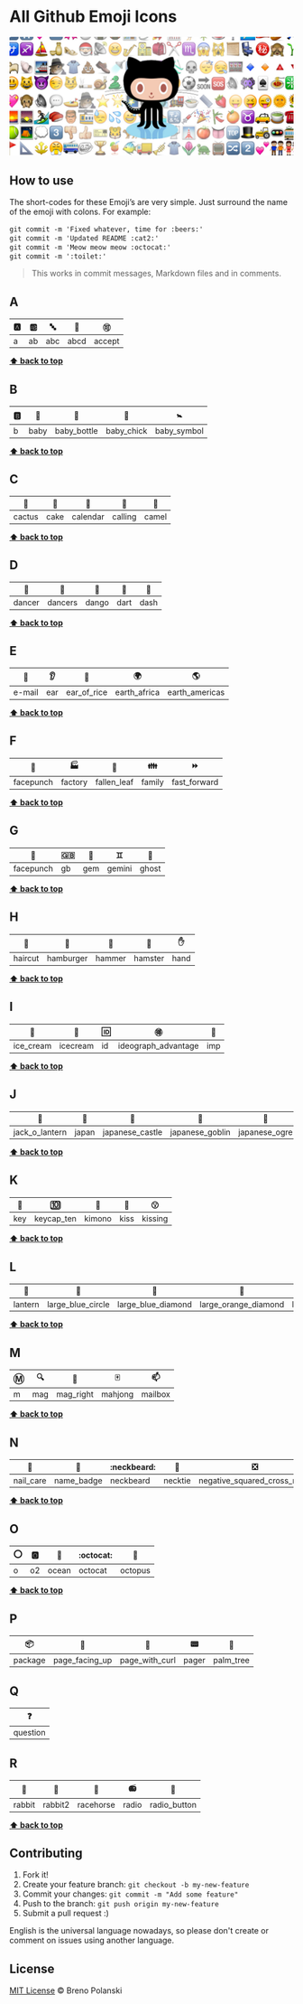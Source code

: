 # All Github Emoji Icons

![all-github-emoji-icons](https://raw.githubusercontent.com/brenopolanski/all-github-emoji-icons/master/all-github-emoji-icons.jpg)

## How to use

The short-codes for these Emoji’s are very simple. Just surround the name of the emoji with colons. For example:

    git commit -m 'Fixed whatever, time for :beers:'
    git commit -m 'Updated README :cat2:'
    git commit -m 'Meow meow meow :octocat:'
    git commit -m ':toilet:'

> This works in commit messages, Markdown files and in comments.

## A

| :a: | :ab: | :abc: | :abcd: | :accept: |
| --- | ---- | ----- | ------ | -------- |
| a   | ab   | abc   | abcd   | accept   |

**[⬆ back to top](#how-to-use)**

## B

| :b: | :baby: | :baby_bottle: | :baby_chick: | :baby_symbol: |
| --- | ------ | ------------- | ------------ | ------------- |
| b   | baby   | baby_bottle   | baby_chick   | baby_symbol   |

**[⬆ back to top](#how-to-use)**

## C

| :cactus: | :cake: | :calendar: | :calling: | :camel: |
| -------- | ------ | ---------- | --------- | ------- |
| cactus   | cake   | calendar   | calling   | camel   |

**[⬆ back to top](#how-to-use)**

## D

| :dancer: | :dancers: | :dango: | :dart: | :dash: |
| -------- | --------- | ------- | ------ | ------ |
| dancer   | dancers   | dango   | dart   | dash   |

**[⬆ back to top](#how-to-use)**

## E

| :e-mail: | :ear: | :ear_of_rice: | :earth_africa: | :earth_americas: |
| -------- | ----- | ------------- | -------------- | ---------------- |
| e-mail   | ear   | ear_of_rice   | earth_africa   | earth_americas   |

**[⬆ back to top](#how-to-use)**

## F

| :facepunch: | :factory: | :fallen_leaf: | :family: | :fast_forward: |
| ----------- | --------- | ------------- | -------- | -------------- |
| facepunch   | factory   | fallen_leaf   | family   | fast_forward   |

**[⬆ back to top](#how-to-use)**

## G

| :facepunch: | :gb: | :gem: | :gemini: | :ghost: |
| ----------- | ---- | ----- | -------- | ------- |
| facepunch   | gb   | gem   | gemini   | ghost   |

**[⬆ back to top](#how-to-use)**

## H

| :haircut: | :hamburger: | :hammer: | :hamster: | :hand: |
| --------- | ----------- | -------- | --------- | ------ |
| haircut   | hamburger   | hammer   | hamster   | hand   |

**[⬆ back to top](#how-to-use)**

## I

| :ice_cream: | :icecream: | :id: | :ideograph_advantage: | :imp: |
| ----------- | ---------- | ---- | --------------------- | ----- |
| ice_cream   | icecream   | id   | ideograph_advantage   | imp   |

**[⬆ back to top](#how-to-use)**

## J

| :jack_o_lantern: | :japan: | :japanese_castle: | :japanese_goblin: | :japanese_ogre: |
| ---------------- | ------- | ----------------- | ----------------- | --------------- |
| jack_o_lantern   | japan   | japanese_castle   | japanese_goblin   | japanese_ogre   |

**[⬆ back to top](#how-to-use)**

## K

| :key: | :keycap_ten: | :kimono: | :kiss: | :kissing: |
| ----- | ------------ | -------- | ------ | --------- |
| key   | keycap_ten   | kimono   | kiss   | kissing   |

**[⬆ back to top](#how-to-use)**

## L

| :lantern: | :large_blue_circle: | :large_blue_diamond: | :large_orange_diamond: | :last_quarter_moon: |
| --------- | ------------------- | -------------------- | ---------------------- | ------------------- |
| lantern   | large_blue_circle   | large_blue_diamond   | large_orange_diamond   | last_quarter_moon   |

**[⬆ back to top](#how-to-use)**

## M

| :m: | :mag: | :mag_right: | :mahjong: | :mailbox: |
| --- | ----- | ----------- | --------- | --------- |
| m   | mag   | mag_right   | mahjong   | mailbox   |

**[⬆ back to top](#how-to-use)**

## N

| :nail_care: | :name_badge: | :neckbeard: | :necktie: | :negative_squared_cross_mark: |
| ----------- | ------------ | ----------- | --------- | ----------------------------- |
| nail_care   | name_badge   | neckbeard   | necktie   | negative_squared_cross_mark   |

**[⬆ back to top](#how-to-use)**

## O

| :o: | :o2: | :ocean: | :octocat: | :octopus: |
| --- | ---- | ------- | --------- | --------- |
| o   | o2   | ocean   | octocat   | octopus   |

**[⬆ back to top](#how-to-use)**

## P

| :package: | :page_facing_up: | :page_with_curl: | :pager: | :palm_tree: |
| --------- | ---------------- | ---------------- | ------- | ----------- |
| package   | page_facing_up   | page_with_curl   | pager   | palm_tree   |

## Q

| :question: |
| ---------- |
| question   |

## R

| :rabbit: | :rabbit2: | :racehorse: | :radio: | :radio_button: |
| -------- | --------- | ----------- | ------- | -------------- |
| rabbit   | rabbit2   | racehorse   | radio   | radio_button   |

**[⬆ back to top](#how-to-use)**

## Contributing

1. Fork it!
2. Create your feature branch: `git checkout -b my-new-feature`
3. Commit your changes: `git commit -m "Add some feature"`
4. Push to the branch: `git push origin my-new-feature`
5. Submit a pull request  :)

English is the universal language nowadays, so please don't create or comment on issues using another language.

## License

[MIT License](http://brenopolanski.mit-license.org/) © Breno Polanski
